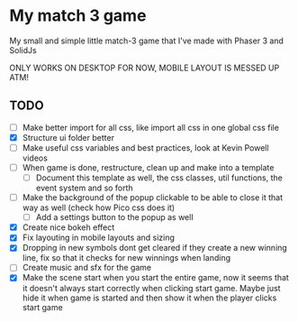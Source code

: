 # My match 3 game

My small and simple little match-3 game that I've made with Phaser 3 and SolidJs

ONLY WORKS ON DESKTOP FOR NOW, MOBILE LAYOUT IS MESSED UP ATM!

## TODO

-   [ ] Make better import for all css, like import all css in one global css file
-   [X] Structure ui folder better
-   [ ] Make useful css variables and best practices, look at Kevin Powell videos
-   [ ] When game is done, restructure, clean up and make into a template
    -   [ ] Document this template as well, the css classes, util functions, the event system and so forth
-   [ ] Make the background of the popup clickable to be able to close it that way as well (check how Pico css does it)
    -   [ ] Add a settings button to the popup as well
-   [X] Create nice bokeh effect
-   [X] Fix layouting in mobile layouts and sizing
-   [X] Dropping in new symbols dont get cleared if they create a new winning line, fix so that it checks for new winnings when landing
-   [ ] Create music and sfx for the game
-   [X] Make the scene start when you start the entire game, now it seems that it doesn't always start correctly when clicking start game. Maybe just hide it when game is started and then show it when the player clicks start game
